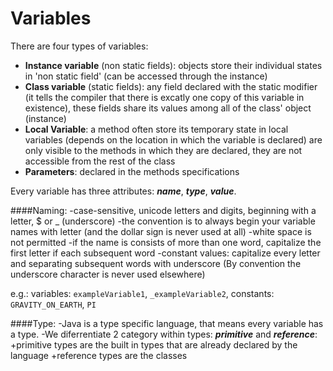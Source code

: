 # Variables

There are four types of variables:
- **Instance variable** (non static fields): objects store their individual states in 'non static field' (can be accessed through the instance)
- **Class variable** (static fields): any field declared with the static modifier (it tells the compiler that there is excatly one copy of this variable in existence), these fields share its values among all of the class' object (instance) 
- **Local Variable**: a method often store its temporary state in local variables (depends on the location in which the variable is declared)
	are only visible to the methods in which they are declared, they are not accessible from the rest of the class
- **Parameters**: declared in the methods specifications

Every variable has three attributes: ***name***, ***type***, ***value***.

####Naming: 
-case-sensitive, unicode letters and digits, beginning with a letter, $ or _ (underscore)
-the convention is to always begin your variable names with letter (and the dollar sign is never used at all)
-white space is not permitted
-if the name is consists of more than one word, capitalize the first letter if each subsequent word
-constant values: capitalize every letter and separating subsequent words with underscore (By convention the underscore character is never used elsewhere) 

e.g.: variables: `exampleVariable1`, `_exampleVariable2`, constants: `GRAVITY_ON_EARTH`, `PI`

####Type:
-Java is a type specific language, that means every variable has a type.
-We diferrentiate 2 category within types: ***primitive*** and ***reference***:
+primitive types are the built in types that are already declared by the language
+reference types are the classes


